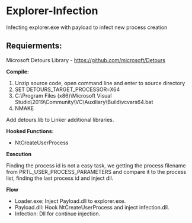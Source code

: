 # Explorer-Infection
Infecting explorer.exe with payload to infect new process creation

## Requierments:
Microsoft Detours Library - https://github.com/microsoft/Detours

**Compile:**
1. Unzip source code, open command line and enter to source directory
2. SET DETOURS_TARGET_PROCESSOR=X64
3. C:\Program Files (x86)\Microsoft Visual Studio\2019\Community\VC\Auxiliary\Build\vcvars64.bat
4. NMAKE

Add detours.lib to Linker additional libraries.

**Hooked Functions:**
- NtCreateUserProcess <br>

**Execution**

Finding the process id is not a easy task, we getting the process filename from PRTL_USER_PROCESS_PARAMETERS and compare it to the process list, finding the last process id and inject dll.

**Flow**
- Loader.exe: Inject Payload.dll to explorer.exe.
- Payload.dll: Hook NtCreateUserProcess and inject infection.dll.
- Infection: Dll for continue injection.

